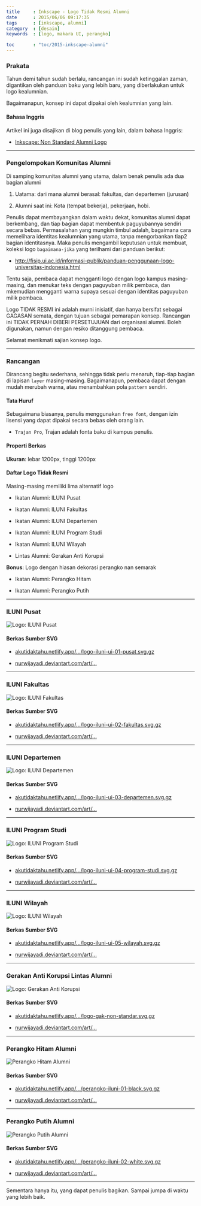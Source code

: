 ```yaml
---
title     : Inkscape - Logo Tidak Resmi Alumni
date      : 2015/06/06 09:17:35
tags      : [inkscape, alumni]
category  : [desain]
keywords  : [logo, makara UI, perangko]

toc       : "toc/2015-inkscape-alumni"
---
```


### Prakata

Tahun demi tahun sudah berlalu,
rancangan ini sudah ketinggalan zaman,
digantikan oleh panduan baku yang lebih baru,
yang diberlakukan untuk logo kealumnian.

Bagaimanapun, konsep ini dapat dipakai oleh kealumnian yang lain.

#### Bahasa Inggris

Artikel ini juga disajikan di blog penulis yang lain,
dalam bahasa Inggris:

* [Inkscape: Non Standard Alumni Logo][english-version]

-- -- --

### Pengelompokan Komunitas Alumni

Di samping komunitas alumni yang utama,
dalam benak penulis ada dua bagian alumni

1. Uatama: dari mana alumni berasal: fakultas, dan departemen (jurusan)

2. Alumni saat ini: Kota (tempat bekerja), pekerjaan, hobi.

Penulis dapat membayangkan dalam waktu dekat,
komunitas alumni dapat berkembang,
dan tiap bagian dapat membentuk paguyubannya sendiri secara bebas.
Permasalahan yang mungkin timbul adalah,
bagaimana cara memelihara identitas kealumnian yang utama,
tanpa mengorbankan tiap2 bagian identitasnya.
Maka penulis mengambil keputusan untuk membuat,
koleksi logo `bagaimana-jika` yang terilhami dari panduan berikut:

* <http://fisip.ui.ac.id/informasi-publik/panduan-penggunaan-logo-universitas-indonesia.html>

Tentu saja, pembaca dapat mengganti logo dengan logo kampus masing-masing,
dan menukar teks dengan paguyuban milik pembaca,
dan mkemudian mengganti warna supaya sesuai dengan identitas paguyuban milik pembaca.

Logo TIDAK RESMI ini adalah murni inisiatif,
dan hanya bersifat sebagai GAGASAN semata,
dengan tujuan sebagai pemarapan konsep.
Rancangan ini TIDAK PERNAH DIBERI PERSETUJUAN dari organisasi alumni.
Boleh digunakan, namun dengan resiko ditanggung pembaca.

Selamat menikmati sajian konsep logo.

-- -- --

### Rancangan

Dirancang begitu sederhana, sehingga tidak perlu menaruh,
tiap-tiap bagian di lapisan `layer` masing-masing.
Bagaimanapun, pembaca dapat dengan mudah merubah warna,
atau menambahkan pola `pattern` sendiri.

#### Tata Huruf

Sebagaimana biasanya, penulis menggunakan `free font`,
dengan izin lisensi yang dapat dipakai secara bebas oleh orang lain.

* `Trajan Pro`, Trajan adalah fonta baku di kampus penulis.

#### Properti Berkas

**Ukuran**: lebar 1200px, tinggi 1200px

#### Daftar Logo Tidak Resmi

Masing-masing memiliki lima alternatif logo

* Ikatan Alumni: ILUNI Pusat

* Ikatan Alumni: ILUNI Fakultas

* Ikatan Alumni: ILUNI Departemen

* Ikatan Alumni: ILUNI Program Studi

* Ikatan Alumni: ILUNI Wilayah

* Lintas Alumni: Gerakan Anti Korupsi

**Bonus**: Logo dengan hiasan dekorasi perangko nan semarak

* Ikatan Alumni: Perangko Hitam

* Ikatan Alumni: Perangko Putih

-- -- --

### ILUNI Pusat

![Logo: ILUNI Pusat][image-pusat]

#### Berkas Sumber SVG

* [akutidaktahu.netlify.app/.../logo-iluni-ui-01-pusat.svg.gz][dotfiles-pusat]


* [nurwijayadi.deviantart.com/art/...][deviant-pusat]

-- -- --

### ILUNI Fakultas

![Logo: ILUNI Fakultas][image-fakultas]

#### Berkas Sumber SVG

* [akutidaktahu.netlify.app/.../logo-iluni-ui-02-fakultas.svg.gz][dotfiles-fakultas]

* [nurwijayadi.deviantart.com/art/...][deviant-fakultas]

-- -- --

### ILUNI Departemen

![Logo: ILUNI Departemen][image-departemen]

#### Berkas Sumber SVG

* [akutidaktahu.netlify.app/.../logo-iluni-ui-03-departemen.svg.gz][dotfiles-departemen]

* [nurwijayadi.deviantart.com/art/...][deviant-departemen]

-- -- --

### ILUNI Program Studi

![Logo: ILUNI Program Studi][image-prodi]

#### Berkas Sumber SVG

* [akutidaktahu.netlify.app/.../logo-iluni-ui-04-program-studi.svg.gz][dotfiles-prodi]

* [nurwijayadi.deviantart.com/art/...][deviant-prodi]

-- -- --

### ILUNI Wilayah

![Logo: ILUNI Wilayah][image-wilayah]

#### Berkas Sumber SVG

* [akutidaktahu.netlify.app/.../logo-iluni-ui-05-wilayah.svg.gz][dotfiles-wilayah]

* [nurwijayadi.deviantart.com/art/...][deviant-wilayah]

-- -- --

### Gerakan Anti Korupsi Lintas Alumni

![Logo: Gerakan Anti Korupsi][image-gak]

#### Berkas Sumber SVG

* [akutidaktahu.netlify.app/.../logo-gak-non-standar.svg.gz][dotfiles-gak]

* [nurwijayadi.deviantart.com/art/...][deviant-gak]

-- -- --

### Perangko Hitam Alumni

![Perangko Hitam Alumni][image-hitam]

#### Berkas Sumber SVG

* [akutidaktahu.netlify.app/.../perangko-iluni-01-black.svg.gz][dotfiles-hitam]

* [nurwijayadi.deviantart.com/art/...][deviant-hitam]

-- -- --

### Perangko Putih Alumni

![Perangko Putih Alumni][image-putih]

#### Berkas Sumber SVG

* [akutidaktahu.netlify.app/.../perangko-iluni-02-white.svg.gz][dotfiles-putih]

* [nurwijayadi.deviantart.com/art/...][deviant-putih]

-- -- --

Sementara hanya itu, yang dapat penulis bagikan.
Sampai jumpa di waktu yang lebih baik.

[//]: <> ( -- -- -- links below -- -- -- )

[english-version]:      https://epsi-rns.gitlab.io/design/inkscape/inkscape-non-standard-makara/

[image-pusat]:          /posts/desain/2015/06-alumni/logo-iluni-ui-01-pusat.png
[dotfiles-pusat]:       /posts/desain/2015/06-alumni/logo-iluni-ui-01-pusat.svg.gz
[deviant-pusat]:        http://nurwijayadi.deviantart.com/art/Logo-Tidak-Resmi-ILUNI-UI-Pusat-645731603

[image-fakultas]:       /posts/desain/2015/06-alumni/logo-iluni-ui-02-fakultas.png
[dotfiles-fakultas]:    /posts/desain/2015/06-alumni/logo-iluni-ui-02-fakultas.svg.gz
[deviant-fakultas]:     http://nurwijayadi.deviantart.com/art/Logo-Tidak-Resmi-ILUNI-UI-Fakultas-645732109

[image-departemen]:     /posts/desain/2015/06-alumni/logo-iluni-ui-03-departemen.png
[dotfiles-departemen]:  /posts/desain/2015/06-alumni/logo-iluni-ui-03-departemen.svg.gz
[deviant-departemen]:   http://nurwijayadi.deviantart.com/art/Logo-Tidak-Resmi-ILUNI-UI-Departemen-645732777

[image-prodi]:          /posts/desain/2015/06-alumni/logo-iluni-ui-04-program-studi.png
[dotfiles-prodi]:       /posts/desain/2015/06-alumni/logo-iluni-ui-04-program-studi.svg.gz
[deviant-prodi]:        http://nurwijayadi.deviantart.com/art/Logo-Tidak-Resmi-ILUNI-UI-Program-Studi-645733132

[image-wilayah]:        /posts/desain/2015/06-alumni/logo-iluni-ui-05-wilayah.png
[dotfiles-wilayah]:     /posts/desain/2015/06-alumni/logo-iluni-ui-05-wilayah.svg.gz
[deviant-wilayah]:      http://nurwijayadi.deviantart.com/art/Logo-Tidak-Resmi-ILUNI-UI-Wilayah-645733463

[image-gak]:            /posts/desain/2015/06-alumni/logo-gak-non-standar.png
[dotfiles-gak]:         /posts/desain/2015/06-alumni/logo-gak-non-standar.svg.gz
[deviant-gak]:          http://nurwijayadi.deviantart.com/art/Logo-Tidak-Resmi-Gerakan-Anti-Korupsi-645730967

[image-hitam]:          /posts/desain/2015/06-alumni/perangko-iluni-01-black.png
[dotfiles-hitam]:       /posts/desain/2015/06-alumni/perangko-iluni-01-black.svg.gz
[deviant-hitam]:        http://nurwijayadi.deviantart.com/art/Logo-Tidak-Resmi-ILUNI-UI-Perangko-Hitam-645733907

[image-putih]:          /posts/desain/2015/06-alumni/perangko-iluni-02-white.png
[dotfiles-putih]:       /posts/desain/2015/06-alumni/perangko-iluni-02-white.svg.gz
[deviant-putih]:        http://nurwijayadi.deviantart.com/art/Logo-Tidak-Resmi-ILUNI-UI-Perangko-Putih-645734315

